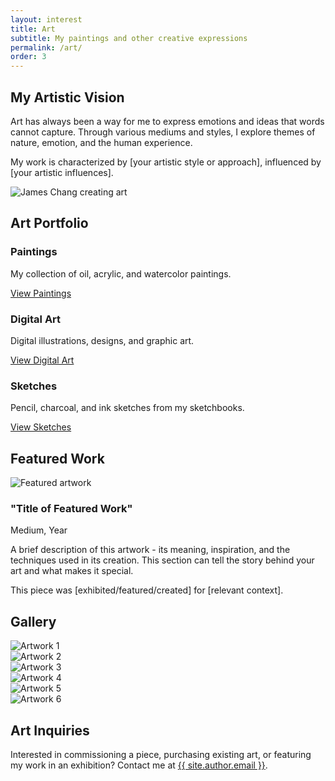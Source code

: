 ```yaml
---
layout: interest
title: Art
subtitle: My paintings and other creative expressions
permalink: /art/
order: 3
---
```


<div class="row mt-5">
  <div class="col-md-6">
    <h2 class="section-heading">My Artistic Vision</h2>
    <p>Art has always been a way for me to express emotions and ideas that words cannot capture. Through various mediums and styles, I explore themes of nature, emotion, and the human experience.</p>
    <p>My work is characterized by [your artistic style or approach], influenced by [your artistic influences].</p>
  </div>
  <div class="col-md-6">
    <img src="/assets/img/art/studio.jpg" alt="James Chang creating art" class="img-fluid rounded">
  </div>
</div>

<div class="row mt-5">
  <div class="col-12">
    <h2 class="section-heading">Art Portfolio</h2>
    <div class="row">
      <div class="col-md-4 mb-4">
        <div class="card h-100">
          <div class="card-body">
            <h3 class="card-title">Paintings</h3>
            <p class="card-text">My collection of oil, acrylic, and watercolor paintings.</p>
            <a href="/art/paintings/" class="btn btn-primary">View Paintings</a>
          </div>
        </div>
      </div>
      <div class="col-md-4 mb-4">
        <div class="card h-100">
          <div class="card-body">
            <h3 class="card-title">Digital Art</h3>
            <p class="card-text">Digital illustrations, designs, and graphic art.</p>
            <a href="/art/digital/" class="btn btn-primary">View Digital Art</a>
          </div>
        </div>
      </div>
      <div class="col-md-4 mb-4">
        <div class="card h-100">
          <div class="card-body">
            <h3 class="card-title">Sketches</h3>
            <p class="card-text">Pencil, charcoal, and ink sketches from my sketchbooks.</p>
            <a href="/art/sketches/" class="btn btn-primary">View Sketches</a>
          </div>
        </div>
      </div>
    </div>
  </div>
</div>

<div class="row mt-5">
  <div class="col-12">
    <h2 class="section-heading">Featured Work</h2>
    <div class="card">
      <div class="row g-0">
        <div class="col-md-4">
          <img src="/assets/img/art/featured.jpg" alt="Featured artwork" class="img-fluid rounded-start">
        </div>
        <div class="col-md-8">
          <div class="card-body">
            <h3 class="card-title">"Title of Featured Work"</h3>
            <p class="text-muted">Medium, Year</p>
            <p class="card-text">A brief description of this artwork - its meaning, inspiration, and the techniques used in its creation. This section can tell the story behind your art and what makes it special.</p>
            <p>This piece was [exhibited/featured/created] for [relevant context].</p>
          </div>
        </div>
      </div>
    </div>
  </div>
</div>

<div class="row mt-5">
  <div class="col-12">
    <h2 class="section-heading">Gallery</h2>
    <div class="row g-3">
      <div class="col-md-4">
        <img src="/assets/img/art/gallery1.jpg" alt="Artwork 1" class="img-fluid rounded">
      </div>
      <div class="col-md-4">
        <img src="/assets/img/art/gallery2.jpg" alt="Artwork 2" class="img-fluid rounded">
      </div>
      <div class="col-md-4">
        <img src="/assets/img/art/gallery3.jpg" alt="Artwork 3" class="img-fluid rounded">
      </div>
      <div class="col-md-4">
        <img src="/assets/img/art/gallery4.jpg" alt="Artwork 4" class="img-fluid rounded">
      </div>
      <div class="col-md-4">
        <img src="/assets/img/art/gallery5.jpg" alt="Artwork 5" class="img-fluid rounded">
      </div>
      <div class="col-md-4">
        <img src="/assets/img/art/gallery6.jpg" alt="Artwork 6" class="img-fluid rounded">
      </div>
    </div>
  </div>
</div>

<div class="row mt-5" id="contact">
  <div class="col-12">
    <h2 class="section-heading">Art Inquiries</h2>
    <p>Interested in commissioning a piece, purchasing existing art, or featuring my work in an exhibition? Contact me at <a href="mailto:{{ site.author.email }}">{{ site.author.email }}</a>.</p>
  </div>
</div>